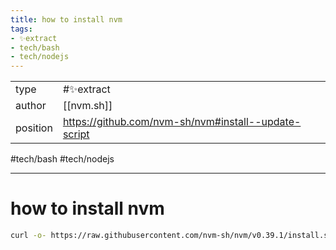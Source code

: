 ```yaml
---
title: how to install nvm
tags:
- ✨extract
- tech/bash
- tech/nodejs
---
```



<table>
<tr>
<td> type </td>
<td> #✨extract </td>
</tr>
<tr>
<td> author </td>
<td> [[nvm.sh]] </td>
</tr>
<tr>
<td> position </td>
<td> <a href="https://github.com/nvm-sh/nvm#install--update-script">https://github.com/nvm-sh/nvm#install--update-script</a> </td>
</tr>
</table>

#tech/bash #tech/nodejs 

---

# how to install nvm

```bash
curl -o- https://raw.githubusercontent.com/nvm-sh/nvm/v0.39.1/install.sh | bash
```
